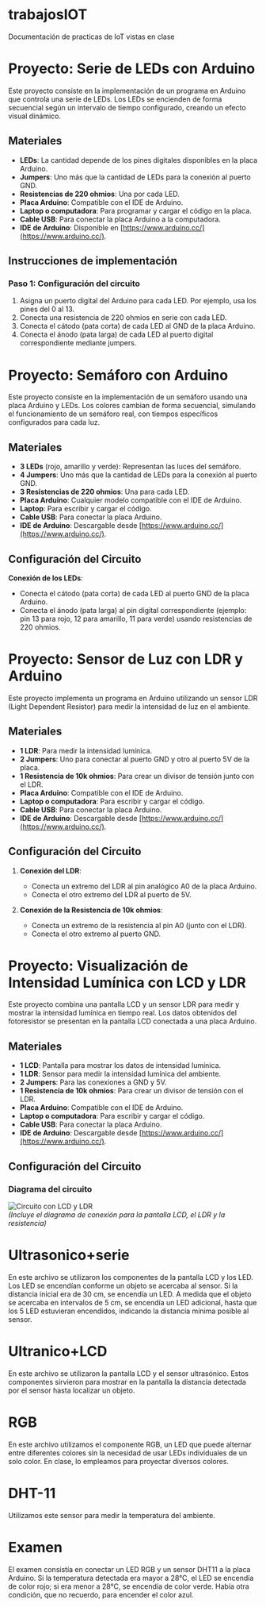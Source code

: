 # trabajosIOT
Documentación de practicas de IoT vistas en clase

# Proyecto: Serie de LEDs con Arduino

Este proyecto consiste en la implementación de un programa en Arduino que controla una serie de LEDs. Los LEDs se encienden de forma secuencial según un intervalo de tiempo configurado, creando un efecto visual dinámico.

## Materiales
- **LEDs**: La cantidad depende de los pines digitales disponibles en la placa Arduino.
- **Jumpers**: Uno más que la cantidad de LEDs para la conexión al puerto GND.
- **Resistencias de 220 ohmios**: Una por cada LED.
- **Placa Arduino**: Compatible con el IDE de Arduino.
- **Laptop o computadora**: Para programar y cargar el código en la placa.
- **Cable USB**: Para conectar la placa Arduino a la computadora.
- **IDE de Arduino**: Disponible en [https://www.arduino.cc/](https://www.arduino.cc/).

## Instrucciones de implementación
### Paso 1: Configuración del circuito
1. Asigna un puerto digital del Arduino para cada LED. Por ejemplo, usa los pines del 0 al 13.
2. Conecta una resistencia de 220 ohmios en serie con cada LED.
3. Conecta el cátodo (pata corta) de cada LED al GND de la placa Arduino.
4. Conecta el ánodo (pata larga) de cada LED al puerto digital correspondiente mediante jumpers.

# Proyecto: Semáforo con Arduino

Este proyecto consiste en la implementación de un semáforo usando una placa Arduino y LEDs. Los colores cambian de forma secuencial, simulando el funcionamiento de un semáforo real, con tiempos específicos configurados para cada luz.

## Materiales
- **3 LEDs** (rojo, amarillo y verde): Representan las luces del semáforo.
- **4 Jumpers**: Uno más que la cantidad de LEDs para la conexión al puerto GND.
- **3 Resistencias de 220 ohmios**: Una para cada LED.
- **Placa Arduino**: Cualquier modelo compatible con el IDE de Arduino.
- **Laptop**: Para escribir y cargar el código.
- **Cable USB**: Para conectar la placa Arduino.
- **IDE de Arduino**: Descargable desde [https://www.arduino.cc/](https://www.arduino.cc/).

## Configuración del Circuito
**Conexión de los LEDs**:
   - Conecta el cátodo (pata corta) de cada LED al puerto GND de la placa Arduino.
   - Conecta el ánodo (pata larga) al pin digital correspondiente (ejemplo: pin 13 para rojo, 12 para amarillo, 11 para verde) usando resistencias de 220 ohmios.


# Proyecto: Sensor de Luz con LDR y Arduino

Este proyecto implementa un programa en Arduino utilizando un sensor LDR (Light Dependent Resistor) para medir la intensidad de luz en el ambiente.

## Materiales
- **1 LDR**: Para medir la intensidad lumínica.
- **2 Jumpers**: Uno para conectar al puerto GND y otro al puerto 5V de la placa.
- **1 Resistencia de 10k ohmios**: Para crear un divisor de tensión junto con el LDR.
- **Placa Arduino**: Compatible con el IDE de Arduino.
- **Laptop o computadora**: Para escribir y cargar el código.
- **Cable USB**: Para conectar la placa Arduino.
- **IDE de Arduino**: Descargable desde [https://www.arduino.cc/](https://www.arduino.cc/).

## Configuración del Circuito
1. **Conexión del LDR**:
   - Conecta un extremo del LDR al pin analógico A0 de la placa Arduino.
   - Conecta el otro extremo del LDR al puerto de 5V.
   
2. **Conexión de la Resistencia de 10k ohmios**:
   - Conecta un extremo de la resistencia al pin A0 (junto con el LDR).
   - Conecta el otro extremo al puerto GND.


# Proyecto: Visualización de Intensidad Lumínica con LCD y LDR

Este proyecto combina una pantalla LCD y un sensor LDR para medir y mostrar la intensidad lumínica en tiempo real. Los datos obtenidos del fotoresistor se presentan en la pantalla LCD conectada a una placa Arduino.

## Materiales
- **1 LCD**: Pantalla para mostrar los datos de intensidad lumínica.
- **1 LDR**: Sensor para medir la intensidad lumínica del ambiente.
- **2 Jumpers**: Para las conexiones a GND y 5V.
- **1 Resistencia de 10k ohmios**: Para crear un divisor de tensión con el LDR.
- **Placa Arduino**: Compatible con el IDE de Arduino.
- **Laptop o computadora**: Para escribir y cargar el código.
- **Cable USB**: Para conectar la placa Arduino.
- **IDE de Arduino**: Descargable desde [https://www.arduino.cc/](https://www.arduino.cc/).

## Configuración del Circuito
### Diagrama del circuito
![Circuito con LCD y LDR](CircuitDiagram_LCD_LDR.png)  
*(Incluye el diagrama de conexión para la pantalla LCD, el LDR y la resistencia)*




# Ultrasonico+serie
En este archivo se utilizaron los componentes de la pantalla LCD y los LED. Los LED se encendían conforme un objeto se acercaba al sensor. Si la distancia inicial era de 30 cm, se encendía un LED. A medida que el objeto se acercaba en intervalos de 5 cm, se encendía un LED adicional, hasta que los 5 LED estuvieran encendidos, indicando la distancia mínima posible al sensor.
# Ultranico+LCD
En este archivo se utilizaron la pantalla LCD y el sensor ultrasónico. Estos componentes sirvieron para mostrar en la pantalla la distancia detectada por el sensor hasta localizar un objeto.
# RGB 
En este archivo utilizamos el componente RGB, un LED que puede alternar entre diferentes colores sin la necesidad de usar LEDs individuales de un solo color. En clase, lo empleamos para proyectar diversos colores.
# DHT-11
Utilizamos este sensor para medir la temperatura del ambiente.
# Examen
El examen consistía en conectar un LED RGB y un sensor DHT11 a la placa Arduino. Si la temperatura detectada era mayor a 28°C, el LED se encendía de color rojo; si era menor a 28°C, se encendía de color verde. Había otra condición, que no recuerdo, para encender el color azul.
